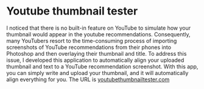 # Youtube thumbnail tester

 I noticed that there is no built-in feature on YouTube to simulate how your thumbnail would appear in the youtube recommendations. Consequently, many YouTubers resort to the time-consuming process of importing screenshots of YouTube recommendations from their phones into Photoshop and then overlaying their thumbnail and title. To address this issue, I developed this application to automatically align your uploaded thumbnail and text to a YouTube recommendation screenshot. With this app, you can simply write and upload your thumbnail, and it will automatically align everything for you. The URL is [youtubethumbnailtester.com](https://youtubethumbnailtester.com/)


